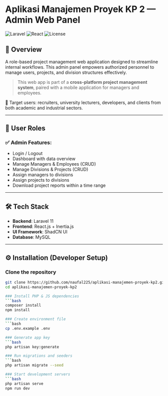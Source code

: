# Aplikasi Manajemen Proyek KP 2 — Admin Web Panel

![Laravel](https://img.shields.io/badge/framework-Laravel-red)
![React](https://img.shields.io/badge/frontend-React-blue)
![License](https://img.shields.io/badge/license-MIT-green)

## 🚀 Overview

A role-based project management web application designed to streamline internal workflows. This admin panel empowers authorized personnel to manage users, projects, and division structures effectively.

> This web app is part of a **cross-platform project management system**, paired with a mobile application for managers and employees.

🎯 Target users: recruiters, university lecturers, developers, and clients from both academic and industrial sectors.

---

## 👥 User Roles

### ✅ Admin Features:
- Login / Logout
- Dashboard with data overview
- Manage Managers & Employees (CRUD)
- Manage Divisions & Projects (CRUD)
- Assign managers to divisions
- Assign projects to divisions
- Download project reports within a time range

---

## 🛠️ Tech Stack

- **Backend**: Laravel 11
- **Frontend**: React.js + Inertia.js
- **UI Framework**: ShadCN UI
- **Database**: MySQL

---

## ⚙️ Installation (Developer Setup)

### Clone the repository
```bash
git clone https://github.com/naufal225/aplikasi-manajemen-proyek-kp2.git
cd aplikasi-manajemen-proyek-kp2

### Install PHP & JS dependencies
```bash
composer install
npm install

### Create environment file
```bash
cp .env.example .env

### Generate app key
```bash
php artisan key:generate

### Run migrations and seeders
```bash
php artisan migrate --seed

### Start development servers
```bash
php artisan serve
npm run dev
